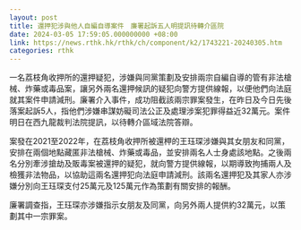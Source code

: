 ```yaml
---
layout: post
title: 還押犯涉與他人自編自導案件　廉署起訴五人明提訊待轉介區院
date: 2024-03-05 17:59:05.000000000 +08:00
link: https://news.rthk.hk/rthk/ch/component/k2/1743221-20240305.htm
categories: rthk
---
```


一名荔枝角收押所的還押疑犯，涉嫌與同黨策劃及安排兩宗自編自導的管有非法槍械、炸藥或毒品案，讓另外兩名還押候訊的疑犯向警方提供線報，以便他們向法庭就其案件申請減刑。廉署介入事件，成功阻截該兩宗罪案發生，在昨日及今日先後落案起訴5人，指他們涉嫌串謀妨礙司法公正及處理涉案犯罪得益近32萬元。案件明日在西九龍裁判法院提訊，以待轉介區域法院答辯。

案發在2021至2022年，在荔枝角收押所被還柙的王珏琛涉嫌與其女朋友和同黨，安排在兩個地點藏匿非法槍械、炸藥或毒品，並安排兩名人士身處該地點。之後兩名分別牽涉搶劫及販毒案被還押的疑犯，就向警方提供線報，以期導致拘捕兩人及檢獲非法物品，以協助這兩名還押犯向法庭申請減刑。該兩名還押犯及其家人亦涉嫌分別向王珏琛支付25萬元及125萬元作為策劃有關安排的報酬。

廉署調查指，王珏琛亦涉嫌指示女朋友及同黨，向另外兩人提供約32萬元，以策劃其中一宗罪案。
